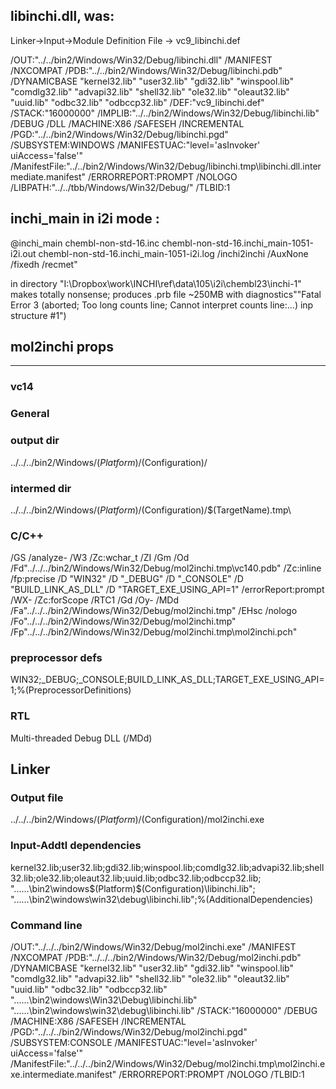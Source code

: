 ## libinchi.dll, was:
Linker->Input->Module Definition File -> vc9_libinchi.def

/OUT:"../../bin2/Windows/Win32/Debug/libinchi.dll" /MANIFEST /NXCOMPAT /PDB:"../../bin2/Windows/Win32/Debug/libinchi.pdb" /DYNAMICBASE "kernel32.lib" "user32.lib" "gdi32.lib" "winspool.lib" "comdlg32.lib" "advapi32.lib" "shell32.lib" "ole32.lib" "oleaut32.lib" "uuid.lib" "odbc32.lib" "odbccp32.lib" /DEF:"vc9_libinchi.def" /STACK:"16000000" /IMPLIB:"../../bin2/Windows/Win32/Debug/libinchi.lib" /DEBUG /DLL /MACHINE:X86 /SAFESEH /INCREMENTAL /PGD:"../../bin2/Windows/Win32/Debug/libinchi.pgd" /SUBSYSTEM:WINDOWS /MANIFESTUAC:"level='asInvoker' uiAccess='false'" /ManifestFile:"../../bin2/Windows/Win32/Debug/libinchi.tmp\libinchi.dll.intermediate.manifest" /ERRORREPORT:PROMPT /NOLOGO /LIBPATH:"../../tbb/Windows/Win32/Debug/" /TLBID:1 




## inchi_main in i2i mode :
@inchi_main chembl-non-std-16.inc chembl-non-std-16.inchi_main-1051-i2i.out chembl-non-std-16.inchi_main-1051-i2i.log /inchi2inchi /AuxNone /fixedh /recmet"

in directory "I:\Dropbox\work\INCHI\ref\data\105\i2i\chembl23\inchi-1\" makes totally nonsense;
produces .prb file ~250MB with diagnostics""Fatal Error 3 (aborted; Too long counts line; Cannot interpret counts line:...) inp structure #1")


## mol2inchi props
---------------

### vc14

### General

### output dir 
../../../bin2/Windows/$(Platform)/$(Configuration)/

### intermed dir
../../../bin2/Windows/$(Platform)/$(Configuration)/$(TargetName).tmp\

### C/C++

/GS /analyze- /W3 /Zc:wchar_t /ZI /Gm /Od /Fd"../../../bin2/Windows/Win32/Debug/mol2inchi.tmp\vc140.pdb" /Zc:inline /fp:precise /D "WIN32" /D "_DEBUG" /D "_CONSOLE" /D "BUILD_LINK_AS_DLL" /D "TARGET_EXE_USING_API=1" /errorReport:prompt /WX- /Zc:forScope /RTC1 /Gd /Oy- /MDd /Fa"../../../bin2/Windows/Win32/Debug/mol2inchi.tmp\" /EHsc /nologo /Fo"../../../bin2/Windows/Win32/Debug/mol2inchi.tmp\" /Fp"../../../bin2/Windows/Win32/Debug/mol2inchi.tmp\mol2inchi.pch" 


### preprocessor defs
WIN32;_DEBUG;_CONSOLE;BUILD_LINK_AS_DLL;TARGET_EXE_USING_API=1;%(PreprocessorDefinitions)
### RTL
Multi-threaded Debug DLL (/MDd)

## Linker

### Output file
../../../bin2/Windows/$(Platform)/$(Configuration)/mol2inchi.exe																			
### Input-Addtl dependencies
kernel32.lib;user32.lib;gdi32.lib;winspool.lib;comdlg32.lib;advapi32.lib;shell32.lib;ole32.lib;oleaut32.lib;uuid.lib;odbc32.lib;odbccp32.lib; "..\..\..\bin2\windows\$(Platform)\$(Configuration)\libinchi.lib"; "..\..\..\bin2\windows\win32\debug\libinchi.lib";%(AdditionalDependencies)

### Command line

/OUT:"../../../bin2/Windows/Win32/Debug/mol2inchi.exe" /MANIFEST /NXCOMPAT /PDB:"../../../bin2/Windows/Win32/Debug/mol2inchi.pdb" /DYNAMICBASE "kernel32.lib" "user32.lib" "gdi32.lib" "winspool.lib" "comdlg32.lib" "advapi32.lib" "shell32.lib" "ole32.lib" "oleaut32.lib" "uuid.lib" "odbc32.lib" "odbccp32.lib" "..\..\..\bin2\windows\Win32\Debug\libinchi.lib" "..\..\..\bin2\windows\win32\debug\libinchi.lib" /STACK:"16000000" /DEBUG /MACHINE:X86 /SAFESEH /INCREMENTAL /PGD:"../../../bin2/Windows/Win32/Debug/mol2inchi.pgd" /SUBSYSTEM:CONSOLE /MANIFESTUAC:"level='asInvoker' uiAccess='false'" /ManifestFile:"../../../bin2/Windows/Win32/Debug/mol2inchi.tmp\mol2inchi.exe.intermediate.manifest" /ERRORREPORT:PROMPT /NOLOGO /TLBID:1 
